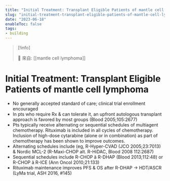 ```yaml
---
title: "Initial Treatment: Transplant Eligible Patients of mantle cell lymphoma"
slug: "initial-treatment-transplant-eligible-patients-of-mantle-cell-lymphoma"
date: "2023-06-18"
enableToc: false
tags:
- building
---
```


> [!info]
>
> 🌱 來自: [[mantle cell lymphoma]]

# Initial Treatment: Transplant Eligible Patients of mantle cell lymphoma

- No generally accepted standard of care; clinical trial enrollment encouraged
- In pts who require Rx & can tolerate it, an upfront autologous transplant approach is favored by most groups (Blood 2005;105:2677)
- Pts typically receive alternating or sequential schedules of multiagent chemotherapy. Rituximab is included in all cycles of chemotherapy. Inclusion of high-dose cytarabine (alone or in combination) as part of chemotherapy has been shown to improve outcomes.
- Alternating schedules include (eg, R-Hyper-CVAD (JCO 2005;23:7013) & Nordic MCL-2 (R-Maxi-CHOP alt. R-HiDAC, Blood 2008 112:2687)
- Sequential schedules include R-CHOP ã R-DHAP (Blood 2013;112:48) or R-CHOP ã R-ICE (Ann Oncol 2010;21:133)
- Rituximab maintenance improves PFS & OS after R-DHAP → HDT/ASCR (LyMa trial, ASH 2016, #145)

